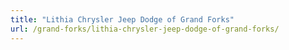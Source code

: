 ```yaml
---
title: "Lithia Chrysler Jeep Dodge of Grand Forks"
url: /grand-forks/lithia-chrysler-jeep-dodge-of-grand-forks/
---
```

